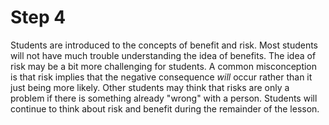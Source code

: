 # Step 4

Students are introduced to the concepts of benefit and risk. Most students will not have much trouble understanding the idea of benefits. The idea of risk may be a bit more challenging for students. A common misconception is that risk implies that the negative consequence _will_ occur rather than it just being more likely. Other students may think that risks are only a problem if there is something already "wrong" with a person. Students will continue to think about risk and benefit during the remainder of the lesson. 